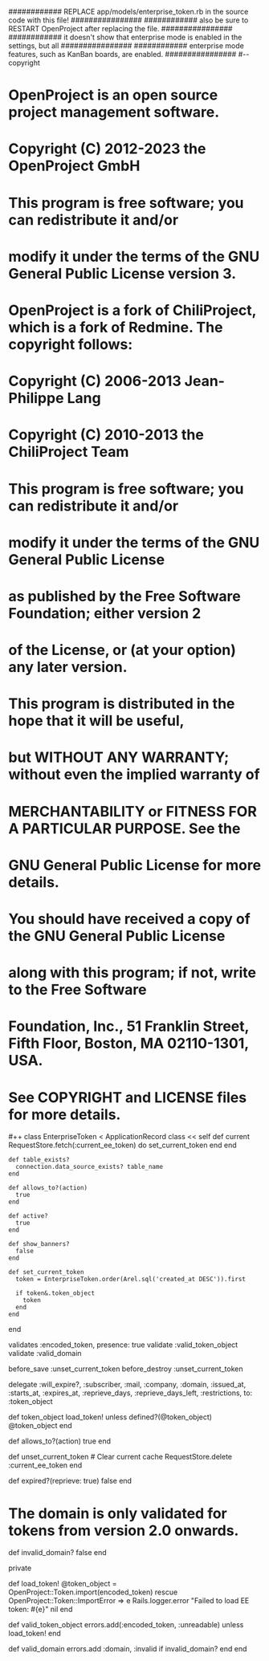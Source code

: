 ############ REPLACE app/models/enterprise_token.rb in the source code with this file! ################
############ also be sure to RESTART OpenProject after replacing the file.             ################
############ it doesn't show that enterprise mode is enabled in the settings, but all  ################
############ enterprise mode features, such as KanBan boards, are enabled.             ################
#-- copyright
# OpenProject is an open source project management software.
# Copyright (C) 2012-2023 the OpenProject GmbH
#
# This program is free software; you can redistribute it and/or
# modify it under the terms of the GNU General Public License version 3.
#
# OpenProject is a fork of ChiliProject, which is a fork of Redmine. The copyright follows:
# Copyright (C) 2006-2013 Jean-Philippe Lang
# Copyright (C) 2010-2013 the ChiliProject Team
#
# This program is free software; you can redistribute it and/or
# modify it under the terms of the GNU General Public License
# as published by the Free Software Foundation; either version 2
# of the License, or (at your option) any later version.
#
# This program is distributed in the hope that it will be useful,
# but WITHOUT ANY WARRANTY; without even the implied warranty of
# MERCHANTABILITY or FITNESS FOR A PARTICULAR PURPOSE.  See the
# GNU General Public License for more details.
#
# You should have received a copy of the GNU General Public License
# along with this program; if not, write to the Free Software
# Foundation, Inc., 51 Franklin Street, Fifth Floor, Boston, MA  02110-1301, USA.
#
# See COPYRIGHT and LICENSE files for more details.
#++
class EnterpriseToken < ApplicationRecord
  class << self
    def current
      RequestStore.fetch(:current_ee_token) do
        set_current_token
      end
    end

    def table_exists?
      connection.data_source_exists? table_name
    end

    def allows_to?(action)
      true
    end

    def active?
      true
    end

    def show_banners?
      false
    end

    def set_current_token
      token = EnterpriseToken.order(Arel.sql('created_at DESC')).first

      if token&.token_object
        token
      end
    end
  end

  validates :encoded_token, presence: true
  validate :valid_token_object
  validate :valid_domain

  before_save :unset_current_token
  before_destroy :unset_current_token

  delegate :will_expire?,
           :subscriber,
           :mail,
           :company,
           :domain,
           :issued_at,
           :starts_at,
           :expires_at,
           :reprieve_days,
           :reprieve_days_left,
           :restrictions,
           to: :token_object

  def token_object
    load_token! unless defined?(@token_object)
    @token_object
  end

  def allows_to?(action)
    true
  end

  def unset_current_token
    # Clear current cache
    RequestStore.delete :current_ee_token
  end

  def expired?(reprieve: true)
    false
  end

  ##
  # The domain is only validated for tokens from version 2.0 onwards.
  def invalid_domain?
    false
  end

  private

  def load_token!
    @token_object = OpenProject::Token.import(encoded_token)
  rescue OpenProject::Token::ImportError => e
    Rails.logger.error "Failed to load EE token: #{e}"
    nil
  end

  def valid_token_object
    errors.add(:encoded_token, :unreadable) unless load_token!
  end

  def valid_domain
    errors.add :domain, :invalid if invalid_domain?
  end
end   